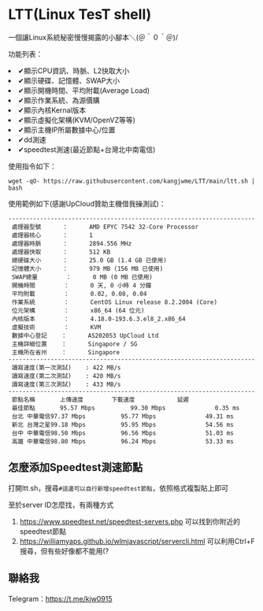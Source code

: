 # LTT(Linux TesT shell)
一個讓Linux系統秘密慢慢揭露的小腳本＼(＠＾０＾＠)/

功能列表：
        <li>✔顯示CPU資訊、時脈、L2快取大小</li>
	<li>✔顯示硬碟、記憶體、SWAP大小</li>
	<li>✔顯示開機時間、平均附載(Average Load)</li>
	<li>✔顯示作業系統、為源價購</li>
	<li>✔顯示內核Kernal版本</li>
	<li>✔顯示虛擬化架構(KVM/OpenVZ等等)</li>
	<li>✔顯示主機IP所屬數據中心/位置</li>
	<li>✔dd測速</li>
	<li>✔speedtest測速(最近節點+台灣北中南電信)</li>
        
        
使用指令如下：

```
wget -qO- https://raw.githubusercontent.com/kangjwme/LTT/main/ltt.sh | bash
```
使用範例如下(感謝UpCloud贊助主機借我~~操~~測試)：
```
----------------------------------------------------------------------
 處理器型號      ：      AMD EPYC 7542 32-Core Processor
 處理器核心      ：      1
 處理器時脈      ：      2894.556 MHz
 處理器快取      ：      512 KB
 總硬碟大小      ：      25.0 GB (1.4 GB 已使用)
 記憶體大小      ：      979 MB (156 MB 已使用)
 SWAP總量        ：      0 MB (0 MB 已使用)
 開機時間        ：      0 天, 0 小時 4 分鐘
 平均附載        ：      0.02, 0.08, 0.04
 作業系統        ：      CentOS Linux release 8.2.2004 (Core) 
 位元架構        ：      x86_64 (64 位元)
 內核版本        ：      4.18.0-193.6.3.el8_2.x86_64
 虛擬技術        ：      KVM
 數據中心登記    ：      AS202053 UpCloud Ltd
 主機詳細位置    ：      Singapore / SG
 主機所在省州    ：      Singapore
----------------------------------------------------------------------
 讀寫速度(第一次測試)    : 422 MB/s
 讀寫速度(第二次測試)    : 420 MB/s
 讀寫速度(第三次測試)    : 433 MB/s
----------------------------------------------------------------------
 節點名稱       上傳速度        下載速度            延遲                  
 最佳節點       95.57 Mbps          99.30 Mbps              0.35 ms
 台北 中華電信97.37 Mbps          95.77 Mbps              49.31 ms                
 新北 台灣之星99.18 Mbps          95.95 Mbps              54.56 ms                
 台中 中華電信98.50 Mbps          96.56 Mbps              51.03 ms                
 高雄 中華電信98.80 Mbps          96.24 Mbps              53.33 ms  
```
## 怎麼添加Speedtest測速節點
打開ltt.sh，搜尋`#這邊可以自行新增speedtest節點`，依照格式複製貼上即可

至於server ID怎麼找，有兩種方式
1. https://www.speedtest.net/speedtest-servers.php 可以找到你附近的speedtest節點
2. https://williamyaps.github.io/wlmjavascript/servercli.html 可以利用Ctrl+F搜尋，但有些好像都不能用(?

## 聯絡我
Telegram：https://t.me/kjw0915
